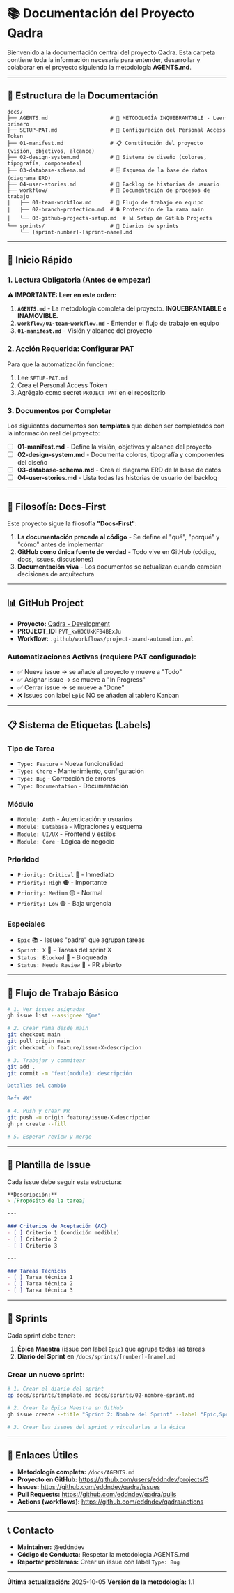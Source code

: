 # 📚 Documentación del Proyecto Qadra

Bienvenido a la documentación central del proyecto Qadra. Esta carpeta contiene toda la información necesaria para entender, desarrollar y colaborar en el proyecto siguiendo la metodología **AGENTS.md**.

---

## 📁 Estructura de la Documentación

```
docs/
├── AGENTS.md                    # 🔴 METODOLOGÍA INQUEBRANTABLE - Leer primero
├── SETUP-PAT.md                 # 🔑 Configuración del Personal Access Token
├── 01-manifest.md               # 📋 Constitución del proyecto (visión, objetivos, alcance)
├── 02-design-system.md          # 🎨 Sistema de diseño (colores, tipografía, componentes)
├── 03-database-schema.md        # 🗄️ Esquema de la base de datos (diagrama ERD)
├── 04-user-stories.md           # 📝 Backlog de historias de usuario
├── workflow/                    # 🔄 Documentación de procesos de trabajo
│   ├── 01-team-workflow.md      # 👥 Flujo de trabajo en equipo
│   ├── 02-branch-protection.md  # 🔒 Protección de la rama main
│   └── 03-github-projects-setup.md  # 📊 Setup de GitHub Projects
└── sprints/                     # 🚀 Diarios de sprints
    └── [sprint-number]-[sprint-name].md
```

---

## 🚀 Inicio Rápido

### 1. Lectura Obligatoria (Antes de empezar)

**⚠️ IMPORTANTE: Leer en este orden:**

1. **`AGENTS.md`** - La metodología completa del proyecto. **INQUEBRANTABLE e INAMOVIBLE.**
2. **`workflow/01-team-workflow.md`** - Entender el flujo de trabajo en equipo
3. **`01-manifest.md`** - Visión y alcance del proyecto

### 2. Acción Requerida: Configurar PAT

Para que la automatización funcione:
1. Lee `SETUP-PAT.md`
2. Crea el Personal Access Token
3. Agrégalo como secret `PROJECT_PAT` en el repositorio

### 3. Documentos por Completar

Los siguientes documentos son **templates** que deben ser completados con la información real del proyecto:

- [ ] **01-manifest.md** - Define la visión, objetivos y alcance del proyecto
- [ ] **02-design-system.md** - Documenta colores, tipografía y componentes del diseño
- [ ] **03-database-schema.md** - Crea el diagrama ERD de la base de datos
- [ ] **04-user-stories.md** - Lista todas las historias de usuario del backlog

---

## 🎯 Filosofía: Docs-First

Este proyecto sigue la filosofía **"Docs-First"**:

1. **La documentación precede al código** - Se define el "qué", "porqué" y "cómo" antes de implementar
2. **GitHub como única fuente de verdad** - Todo vive en GitHub (código, docs, issues, discusiones)
3. **Documentación viva** - Los documentos se actualizan cuando cambian decisiones de arquitectura

---

## 📊 GitHub Project

- **Proyecto:** [Qadra - Development](https://github.com/users/eddndev/projects/3)
- **PROJECT_ID:** `PVT_kwHOCUkKF84BExJu`
- **Workflow:** `.github/workflows/project-board-automation.yml`

### Automatizaciones Activas (requiere PAT configurado):

- ✅ Nueva issue → se añade al proyecto y mueve a "Todo"
- ✅ Asignar issue → se mueve a "In Progress"
- ✅ Cerrar issue → se mueve a "Done"
- ❌ Issues con label `Epic` NO se añaden al tablero Kanban

---

## 📋 Sistema de Etiquetas (Labels)

### Tipo de Tarea
- `Type: Feature` - Nueva funcionalidad
- `Type: Chore` - Mantenimiento, configuración
- `Type: Bug` - Corrección de errores
- `Type: Documentation` - Documentación

### Módulo
- `Module: Auth` - Autenticación y usuarios
- `Module: Database` - Migraciones y esquema
- `Module: UI/UX` - Frontend y estilos
- `Module: Core` - Lógica de negocio

### Prioridad
- `Priority: Critical` 🔴 - Inmediato
- `Priority: High` 🟠 - Importante
- `Priority: Medium` 🟡 - Normal
- `Priority: Low` 🟢 - Baja urgencia

### Especiales
- `Epic` 📚 - Issues "padre" que agrupan tareas
- `Sprint: X` 🚀 - Tareas del sprint X
- `Status: Blocked` 🚧 - Bloqueada
- `Status: Needs Review` 👀 - PR abierto

---

## 🔄 Flujo de Trabajo Básico

```bash
# 1. Ver issues asignadas
gh issue list --assignee "@me"

# 2. Crear rama desde main
git checkout main
git pull origin main
git checkout -b feature/issue-X-descripcion

# 3. Trabajar y commitear
git add .
git commit -m "feat(module): descripción

Detalles del cambio

Refs #X"

# 4. Push y crear PR
git push -u origin feature/issue-X-descripcion
gh pr create --fill

# 5. Esperar review y merge
```

---

## 📝 Plantilla de Issue

Cada issue debe seguir esta estructura:

```markdown
**Descripción:**
> [Propósito de la tarea]

---

### Criterios de Aceptación (AC)
- [ ] Criterio 1 (condición medible)
- [ ] Criterio 2
- [ ] Criterio 3

---

### Tareas Técnicas
- [ ] Tarea técnica 1
- [ ] Tarea técnica 2
- [ ] Tarea técnica 3
```

---

## 🚀 Sprints

Cada sprint debe tener:
1. **Épica Maestra** (issue con label `Epic`) que agrupa todas las tareas
2. **Diario del Sprint** en `/docs/sprints/[number]-[name].md`

### Crear un nuevo sprint:

```bash
# 1. Crear el diario del sprint
cp docs/sprints/template.md docs/sprints/02-nombre-sprint.md

# 2. Crear la Épica Maestra en GitHub
gh issue create --title "Sprint 2: Nombre del Sprint" --label "Epic,Sprint: 2"

# 3. Crear las issues del sprint y vincularlas a la épica
```

---

## 🔗 Enlaces Útiles

- **Metodología completa:** `/docs/AGENTS.md`
- **Proyecto en GitHub:** https://github.com/users/eddndev/projects/3
- **Issues:** https://github.com/eddndev/qadra/issues
- **Pull Requests:** https://github.com/eddndev/qadra/pulls
- **Actions (workflows):** https://github.com/eddndev/qadra/actions

---

## 📞 Contacto

- **Maintainer:** @eddndev
- **Código de Conducta:** Respetar la metodología AGENTS.md
- **Reportar problemas:** Crear un issue con label `Type: Bug`

---

**Última actualización:** 2025-10-05
**Versión de la metodología:** 1.1